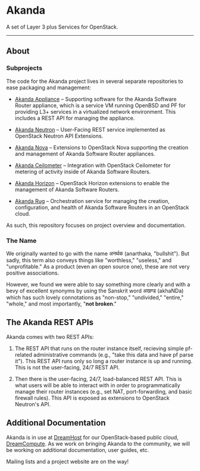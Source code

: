 # Akanda

A set of Layer 3 plus Services for OpenStack.

----

## About

### Subprojects

The code for the Akanda project lives in several separate repositories to ease
packaging and management:

  * [Akanda Appliance](https://github.com/dreamhost/akanda-appliance) –
    Supporting software for the Akanda Software Router appliance, which is a
    service VM running OpenBSD and PF for providing L3+ services in a
    virtualized network environment. This includes a REST API for managing the
    appliance.

  * [Akanda Neutron](https://github.com/dreamhost/akanda-quantum) – User-Facing
    REST service implemented as OpenStack Neutron API Extensions.

  * [Akanda Nova](https://github.com/dreamhost/akanda-nova) – Extensions to
    OpenStack Nova supporting the creation and management of Akanda Software
    Router appliances.

  * [Akanda Ceilometer](https://github.com/dreamhost/akanda-ceilometer)
    – Integration with OpenStack Ceilometer for metering of activity inside of
    Akanda Software Routers.
  
  * [Akanda Horizon](https://github.com/dreamhost/akanda-horizon) – OpenStack
    Horizon extensions to enable the management of Akanda Software Routers.

  * [Akanda Rug](https://github.com/dreamhost/akanda-rug) – Orchestration
    service for managing the creation, configuration, and health of Akanda
    Software Routers in an OpenStack cloud.

As such, this repository focuses on project overview and documentation.

### The Name

We originally wanted to go with the name अनर्थक (anarthaka, "bullshit"). But
sadly, this term also conveys things like "worthless," "useless," and
"unprofitable." As a product (even an open source one), these are not very
positive associations.

However, we found we were able to say something more clearly and with a bevy of
excellent synonyms by using the Sanskrit word अखण्ड (akhaNDa) which has such
lovely connotations as "non-stop," "undivided," "entire," "whole," and most
importantly, "**not broken**."

## The Akanda REST APIs

Akanda comes with two REST APIs:

1. The REST API that runs on the router instance itself, recieving simple
   pf-related administrative commands (e.g., "take this data and have pf parse
   it"). This REST API runs only so long a router instance is up and running.
   This is not the user-facing, 24/7 REST API.

2. Then there is the user-facing, 24/7, load-balanced REST API. This is what
   users will be able to interact with in order to programmatically manage their
   router instances (e.g., set NAT, port-forwarding, and basic firewall rules).
   This API is exposed as extensions to OpenStack Neutron's API.

## Additional Documentation

Akanda is in use at [DreamHost](http://dreamhost.com) for our OpenStack-based
public cloud, [DreamCompute](http://dreamhost.com/cloud/dreamcompute). As we
work on bringing Akanda to the community, we will be working on additional
documentation, user guides, etc.

Mailing lists and a project website are on the way!
